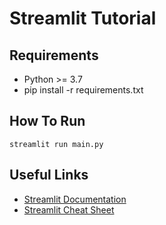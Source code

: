 # Streamlit Tutorial

## Requirements
- Python >= 3.7
- pip install -r requirements.txt

## How To Run
```
streamlit run main.py
```

## Useful Links
- [Streamlit Documentation](https://docs.streamlit.io/en/stable/)
- [Streamlit Cheat Sheet](https://share.streamlit.io/daniellewisdl/streamlit-cheat-sheet/app.py)
